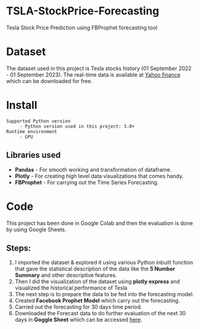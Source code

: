 # TSLA-StockPrice-Forecasting
Tesla Stock Price Prediction using FBProphet forecasting tool

# Dataset
The dataset used in this project is Tesla stocks history (01 September 2022 - 01 September 2023). The real-time data is available at [Yahoo finance](https://finance.yahoo.com/quote/TSLA?p=TSLA&.tsrc=fin-srch) which can be downloaded for free.

# Install
    Supported Python version
         - Python version used in this project: 3.0+
    Runtime environment
         - GPU

## Libraries used
* **Pandas** - For smooth working and transformation of dataframe.
* **Plotly** - For creating high level data visualizations that comes handy.
* **FBProphet** - For carrying out the Time Series Forecasting.

# Code
This project has been done in Google Colab and then the evaluation is done by using Google Sheets.

## Steps:
1. I imported the dataset & explored it using various Python inbuilt function that gave the statistical description of the data like the **5 Number Summary** and other descriptive features.
2. Then I did the visualization of the dataset using **plotly express** and visualized the historical performance of Tesla
3. The next step is to prepare the data to be fed into the forecasting model.
4. Created **Facebook Prophet Model** which carry out the forecasting.
5. Carried out the forecasting for 30 days time period.
6. Downloaded the Forecast data to do further evaluation of the next 30 days in **Goggle Sheet** which can be accessed [here](https://docs.google.com/spreadsheets/d/1HcbhNFkfTJBETnIBkcB0QM0Db9TSXfh7kevnMgPqlUY/edit?usp=sharing).





